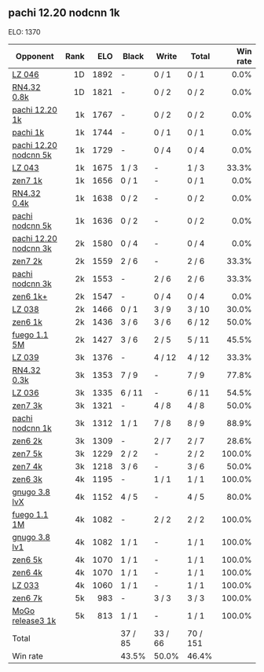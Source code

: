 ## pachi 12.20 nodcnn 1k ##

ELO: 1370

Opponent | Rank | ELO | Black | Write | Total | Win rate
---------|-----:|----:|-------|-------|-------|-------:
[LZ 046](LZ%20046.md) | 1D | 1892 | - | 0 / 1 | 0 / 1 | 0.0%
[RN4.32 0.8k](RN4.32%200.8k.md) | 1D | 1821 | - | 0 / 2 | 0 / 2 | 0.0%
[pachi 12.20 1k](pachi%2012.20%201k.md) | 1k | 1767 | - | 0 / 2 | 0 / 2 | 0.0%
[pachi 1k](pachi%201k.md) | 1k | 1744 | - | 0 / 1 | 0 / 1 | 0.0%
[pachi 12.20 nodcnn 5k](pachi%2012.20%20nodcnn%205k.md) | 1k | 1729 | - | 0 / 4 | 0 / 4 | 0.0%
[LZ 043](LZ%20043.md) | 1k | 1675 | 1 / 3 | - | 1 / 3 | 33.3%
[zen7 1k](zen7%201k.md) | 1k | 1656 | 0 / 1 | - | 0 / 1 | 0.0%
[RN4.32 0.4k](RN4.32%200.4k.md) | 1k | 1638 | 0 / 2 | - | 0 / 2 | 0.0%
[pachi nodcnn 5k](pachi%20nodcnn%205k.md) | 1k | 1636 | 0 / 2 | - | 0 / 2 | 0.0%
[pachi 12.20 nodcnn 3k](pachi%2012.20%20nodcnn%203k.md) | 2k | 1580 | 0 / 4 | - | 0 / 4 | 0.0%
[zen7 2k](zen7%202k.md) | 2k | 1559 | 2 / 6 | - | 2 / 6 | 33.3%
[pachi nodcnn 3k](pachi%20nodcnn%203k.md) | 2k | 1553 | - | 2 / 6 | 2 / 6 | 33.3%
[zen6 1k+](zen6%201k+.md) | 2k | 1547 | - | 0 / 4 | 0 / 4 | 0.0%
[LZ 038](LZ%20038.md) | 2k | 1466 | 0 / 1 | 3 / 9 | 3 / 10 | 30.0%
[zen6 1k](zen6%201k.md) | 2k | 1436 | 3 / 6 | 3 / 6 | 6 / 12 | 50.0%
[fuego 1.1 5M](fuego%201.1%205M.md) | 2k | 1427 | 3 / 6 | 2 / 5 | 5 / 11 | 45.5%
[LZ 039](LZ%20039.md) | 3k | 1376 | - | 4 / 12 | 4 / 12 | 33.3%
[RN4.32 0.3k](RN4.32%200.3k.md) | 3k | 1353 | 7 / 9 | - | 7 / 9 | 77.8%
[LZ 036](LZ%20036.md) | 3k | 1335 | 6 / 11 | - | 6 / 11 | 54.5%
[zen7 3k](zen7%203k.md) | 3k | 1321 | - | 4 / 8 | 4 / 8 | 50.0%
[pachi nodcnn 1k](pachi%20nodcnn%201k.md) | 3k | 1312 | 1 / 1 | 7 / 8 | 8 / 9 | 88.9%
[zen6 2k](zen6%202k.md) | 3k | 1309 | - | 2 / 7 | 2 / 7 | 28.6%
[zen7 5k](zen7%205k.md) | 3k | 1229 | 2 / 2 | - | 2 / 2 | 100.0%
[zen7 4k](zen7%204k.md) | 3k | 1218 | 3 / 6 | - | 3 / 6 | 50.0%
[zen6 3k](zen6%203k.md) | 4k | 1195 | - | 1 / 1 | 1 / 1 | 100.0%
[gnugo 3.8 lvX](gnugo%203.8%20lvX.md) | 4k | 1152 | 4 / 5 | - | 4 / 5 | 80.0%
[fuego 1.1 1M](fuego%201.1%201M.md) | 4k | 1082 | - | 2 / 2 | 2 / 2 | 100.0%
[gnugo 3.8 lv1](gnugo%203.8%20lv1.md) | 4k | 1082 | 1 / 1 | - | 1 / 1 | 100.0%
[zen6 5k](zen6%205k.md) | 4k | 1070 | 1 / 1 | - | 1 / 1 | 100.0%
[zen6 4k](zen6%204k.md) | 4k | 1070 | 1 / 1 | - | 1 / 1 | 100.0%
[LZ 033](LZ%20033.md) | 4k | 1060 | 1 / 1 | - | 1 / 1 | 100.0%
[zen6 7k](zen6%207k.md) | 5k | 983 | - | 3 / 3 | 3 / 3 | 100.0%
[MoGo release3 1k](MoGo%20release3%201k.md) | 5k | 813 | 1 / 1 | - | 1 / 1 | 100.0%
Total | | | 37 / 85 | 33 / 66 | 70 / 151 | 
Win rate| | | 43.5% | 50.0% | 46.4% | 

